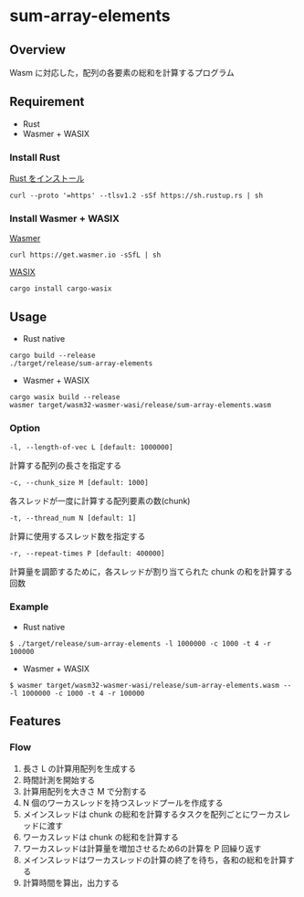 # sum-array-elements

## Overview
Wasm に対応した，配列の各要素の総和を計算するプログラム

## Requirement
+ Rust
+ Wasmer + WASIX

### Install Rust
[Rust をインストール](https://www.rust-lang.org/ja/tools/install)
```
curl --proto '=https' --tlsv1.2 -sSf https://sh.rustup.rs | sh
```
### Install Wasmer + WASIX
[Wasmer](https://github.com/wasmerio/wasmer)
```
curl https://get.wasmer.io -sSfL | sh
```
[WASIX](https://wasix.org/docs/language-guide/rust/installation)
```
cargo install cargo-wasix
```

## Usage
+ Rust native
```
cargo build --release
./target/release/sum-array-elements
```
+ Wasmer + WASIX
```
cargo wasix build --release
wasmer target/wasm32-wasmer-wasi/release/sum-array-elements.wasm
```
### Option
`-l, --length-of-vec L [default: 1000000]`

計算する配列の長さを指定する

`-c, --chunk_size M [default: 1000]`

各スレッドが一度に計算する配列要素の数(chunk)

`-t, --thread_num N [default: 1]`

計算に使用するスレッド数を指定する

`-r, --repeat-times P [default: 400000]`

計算量を調節するために，各スレッドが割り当てられた chunk の和を計算する回数

### Example
+ Rust native
```
$ ./target/release/sum-array-elements -l 1000000 -c 1000 -t 4 -r 100000
```

+ Wasmer + WASIX
```
$ wasmer target/wasm32-wasmer-wasi/release/sum-array-elements.wasm -- -l 1000000 -c 1000 -t 4 -r 100000
```

## Features
### Flow
1. 長さ L の計算用配列を生成する
2. 時間計測を開始する
3. 計算用配列を大きさ M で分割する
4. N 個のワーカスレッドを持つスレッドプールを作成する
5. メインスレッドは chunk の総和を計算するタスクを配列ごとにワーカスレッドに渡す
6. ワーカスレッドは chunk の総和を計算する
7. ワーカスレッドは計算量を増加させるため6の計算を P 回繰り返す
8. メインスレッドはワーカスレッドの計算の終了を待ち，各和の総和を計算する
9. 計算時間を算出，出力する

